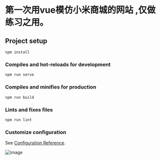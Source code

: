 # 第一次用vue模仿小米商城的网站 ,仅做练习之用。

## Project setup
```
npm install
```

### Compiles and hot-reloads for development
```
npm run serve
```

### Compiles and minifies for production
```
npm run build
```

### Lints and fixes files
```
npm run lint
```

### Customize configuration
See [Configuration Reference](https://cli.vuejs.org/config/).

![image](https://user-images.githubusercontent.com/52857660/133292225-59abecde-dcac-4b90-a72c-84601bbd33ed.png)
